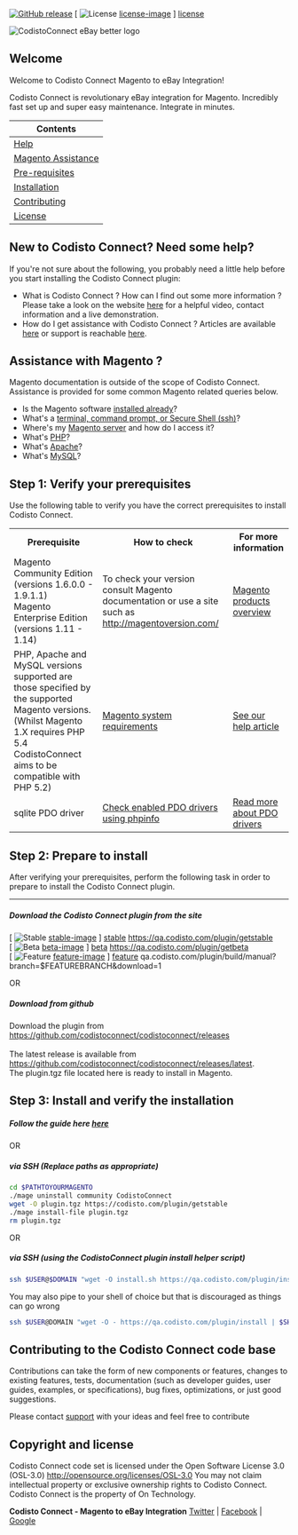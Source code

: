 [![GitHub release](https://img.shields.io/github/release/CodistoConnect/CodistoConnect.svg?style=plastic)](https://github.com/CodistoConnect/CodistoConnect/releases)
[ ![License] [license-image] ] [license]

![CodistoConnect eBay better logo](https://s3-ap-southeast-2.amazonaws.com/codisto/CodistoHeaderLogo.jpg)

<h2>Welcome</h2>
<p>
Welcome to Codisto Connect Magento to eBay Integration!
</p>

<p>
Codisto Connect is revolutionary eBay integration for Magento. Incredibly fast set up and super easy maintenance. Integrate in minutes.
</p>



|Contents      |
|------------- |
|<a href="https://github.com/CodistoConnect/CodistoConnect/tree/bm_readme_update#new-to-codisto-connect-need-some-help">Help</a>  |
|<a href="https://github.com/CodistoConnect/CodistoConnect/tree/bm_readme_update#assistance-with-magento-">Magento Assistance</a>  |
|<a href="https://github.com/CodistoConnect/CodistoConnect/tree/bm_readme_update#step-1-verify-your-prerequisites">Pre-requisites</a>  |
|<a href="https://github.com/CodistoConnect/CodistoConnect/tree/bm_readme_update#step-2-prepare-to-install">Installation</a>  |
|<a href="https://github.com/CodistoConnect/CodistoConnect/tree/bm_readme_update#contributing-to-the-codisto-connect-code-base">Contributing</a>  |
|<a href="https://github.com/CodistoConnect/CodistoConnect/tree/bm_readme_update#copyright-and-license">License</a>  |


<h2>New to Codisto Connect? Need some help?</h2>
If you're not sure about the following, you probably need a little help before you start installing the Codisto Connect plugin:

* What is Codisto Connect ? How can I find out some more information ? Please take a look on the website <a href="https://codisto.com/">here</a> for a helpful video, contact information and a live demonstration.
* How do I get assistance with Codisto Connect ? Articles are available <a href="https://codisto.com/help.html">here</a> or support is reachable <a href="https://codisto.com/contact-us.html">here</a>.


<h2>Assistance with Magento ?</h2>
Magento documentation is outside of the scope of Codisto Connect. Assistance is provided for some common Magento related queries below.

*	Is the Magento software <a href="http://devdocs.magento.com/guides/v1.0/install-gde/basics/basics_magento-installed.html">installed already</a>?
*	What's a <a href="http://devdocs.magento.com/guides/v1.0/install-gde/basics/basics_login.html">terminal, command prompt, or Secure Shell (ssh)</a>?
*	Where's my <a href="http://devdocs.magento.com/guides/v1.0/install-gde/basics/basics_login.html">Magento server</a> and how do I access it?
*	What's <a href="http://devdocs.magento.com/guides/v1.0/install-gde/basics/basics_software.html">PHP</a>?
*	What's <a href="http://devdocs.magento.com/guides/v1.0/install-gde/basics/basics_software.html">Apache</a>?
*	What's <a href="http://devdocs.magento.com/guides/v1.0/install-gde/basics/basics_software.html">MySQL</a>?


<h2>Step 1: Verify your prerequisites</h2>

Use the following table to verify you have the correct prerequisites to install Codisto Connect.

<table>
	<tbody>
		<tr>
			<th>Prerequisite</th>
			<th>How to check</th>
			<th>For more information</th>
		</tr>
		<tr>
			<td>Magento Community Edition (versions 1.6.0.0 - 1.9.1.1) <br>
			Magento Enterprise Edition (versions 1.11 - 1.14)</td>
			<td>To check your version consult Magento documentation or use a site such as <a href="http://magentoversion.com/">http://magentoversion.com/</a></td>
			<td><a href="http://magento.com/products/overview">Magento products overview</a></td>
		</tr>
		<tr>
			<td>PHP, Apache and MySQL versions supported are those specified by the supported Magento versions. (Whilst Magento 1.X requires PHP 5.4 CodistoConnect aims to be compatible with PHP 5.2) </td>
			<td><a href="http://magento.com/resources/system-requirements">Magento system requirements</a></td>
			<td><a href="http://help.codisto.com/article/25-verify-your-prerequisites">See our help article</a></td>
		</tr>
		<tr>
			<td>sqlite PDO driver</td>
			<td><a href="http://php.net/manual/en/function.phpinfo.php">Check enabled PDO drivers using phpinfo</a></td>
			<td><a href="http://php.net/manual/en/pdo.drivers.php">Read more about PDO drivers</a></td>
        </tr>
</tbody>
</table>

<h2>Step 2: Prepare to install</h2>

After verifying your prerequisites, perform the following task in order to prepare to install the Codisto Connect plugin.

<hr>

<h5>Download the Codisto Connect plugin from the site</h5>

[ ![Stable] [stable-image] ] [stable] <a href="https://codisto.com/plugin/getstable">https://qa.codisto.com/plugin/getstable</a> <br>
[ ![Beta] [beta-image] ] [beta] <a href="https://codisto.com/plugin/getstable">https://qa.codisto.com/plugin/getbeta</a> <br>
[ ![Feature] [feature-image] ] [feature] qa.codisto.com/plugin/build/manual?branch=$FEATUREBRANCH&download=1


OR

<h5>Download from github</h5>

Download the plugin from https://github.com/codistoconnect/codistoconnect/releases <br> <br>
The latest release is available from https://github.com/codistoconnect/codistoconnect/releases/latest. <br>
The plugin.tgz file located here is ready to install in Magento.



<h2>Step 3: Install and verify the installation</h2>

<h5>Follow the guide here <a href="https://codisto.com/install.html">here</a></h5>

OR

<h5>via SSH (Replace paths as appropriate)</h5>

``` bash
cd $PATHTOYOURMAGENTO
./mage uninstall community CodistoConnect
wget -O plugin.tgz https://codisto.com/plugin/getstable
./mage install-file plugin.tgz
rm plugin.tgz
```

OR

<h5>via SSH (using the CodistoConnect plugin install helper script)</h5>

``` bash
ssh $USER@$DOMAIN "wget -O install.sh https://qa.codisto.com/plugin/install && chmod +x ./install.sh && ./install.sh"
```

You may also pipe to your shell of choice but that is discouraged as things can go wrong
``` bash
ssh $USER@DOMAIN "wget -O - https://qa.codisto.com/plugin/install | $SHELL"
```


<h2>Contributing to the Codisto Connect code base</h2>
Contributions can take the form of new components or features, changes to existing features, tests, documentation (such as developer guides, user guides, examples, or specifications), bug fixes, optimizations, or just good suggestions.

Please contact <a href="https://codisto.com/contact-us.html">support</a> with your ideas and feel free to contribute

<h2>Copyright and license</h2>
Codisto Connect code set is licensed under the Open Software License 3.0 (OSL-3.0)
<a href="[license]">http://opensource.org/licenses/OSL-3.0</a> You may not claim intellectual property or exclusive ownership rights to Codisto Connect. Codisto Connect is the property of On Technology.

**Codisto Connect - Magento to eBay Integration**
[Twitter](https://twitter.com/Codisto/) | [Facebook](https://www.facebook.com/Codisto) | [Google](https://plus.google.com/+CodistoConnect/)

[feature]: FeatureBranch
[feature-image]: https://img.shields.io/badge/-Feature-yellow.svg

[stable]: Stable
[stable-image]: https://img.shields.io/badge/-Stable-brightgreen.svg

[beta]: Beta
[beta-image]: https://img.shields.io/badge/-Beta-orange.svg

[license-image]: https://img.shields.io/badge/license-OSL--3.0-blue.svg
[license]: http://opensource.org/licenses/OSL-3.0
